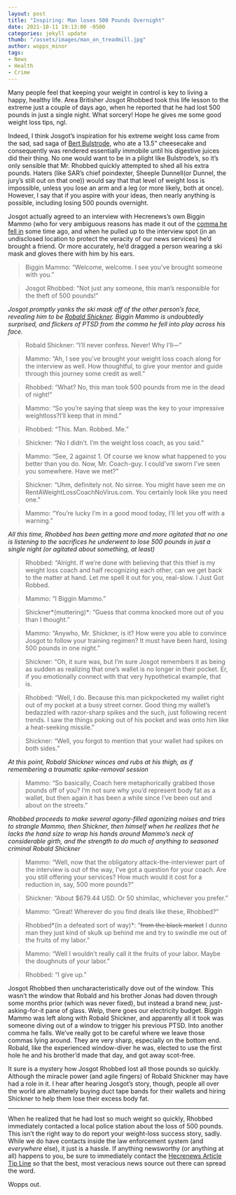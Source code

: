 ```yaml
---
layout: post
title: "Inspiring: Man loses 500 Pounds Overnight"
date: 2021-10-11 19:13:00 -0500
categories: jekyll update
thumb: "/assets/images/man_on_treadmill.jpg"
author: wopps_minor
tags:
- News
- Health
- Crime
---
```


Many people feel that keeping your weight in control is key to living a happy, healthy life. Area Britisher Josgot Rhobbed took this life lesson to the extreme just a couple of days ago, when he reported that he had lost 500 pounds in just a single night. What sorcery! Hope he gives me some good weight loss tips, ngl. 

Indeed, I think Josgot’s inspiration for his extreme weight loss came from the sad, sad saga of [Bert Bulstrode](https://hecrenews.github.io/jekyll/update/2020/07/21/one-man-to-take-revenge-on-deserts-for-enormous-weight-gain.html), who ate a 13.5” cheesecake and consequently was rendered essentially immobile until his digestive juices did their thing. No one would want to be in a plight like Bulstrode’s, so it’s only sensible that Mr. Rhobbed quickly attempted to shed all his extra pounds. Haters (like SAR’s chief poindexter, Sheeple Dunnell(or Dunnel, the jury’s still out on that one)) would say that that level of weight loss is impossible, unless you lose an arm and a leg (or more likely, both at once). However, I say that if you aspire with your ideas, then nearly anything is possible, including losing 500 pounds overnight. 

Josgot actually agreed to an interview with Hecrenews’s own Biggin Mammo (who for very ambiguous reasons has made it out of the [comma he fell in](https://hecrenews.github.io/jekyll/update/2020/07/30/an-update-on-our-legal-troubles.html) some time ago, and when he pulled up to the interview spot (in an undisclosed location to protect the veracity of our news services) he’d brought a friend. Or more accurately, he’d dragged a person wearing a ski mask and gloves there with him by his ears.

 > Biggin Mammo: “Welcome, welcome. I see you’ve brought someone with you.”

 > Josgot Rhobbed: “Not just any someone, this man’s responsible for the theft of 500 pounds!”

*Josgot promptly yanks the ski mask off of the other person’s face, revealing him to be [Robald Shickner](https://hecrenews.github.io/jekyll/update/2020/07/13/very-dear-friends-of-local-man-astonished-at-will-to-live.html). Biggin Mammo is undoubtedly surprised, and flickers of PTSD from the comma he fell into play across his face.*

 > Robald Shickner: “I’ll never confess. Never! Why I’ll—”

 > Mammo: “Ah, I see you’ve brought your weight loss coach along for the interview as well. How thoughtful, to give your mentor and guide through this journey some credit as well.”

 > Rhobbed: “What? No, this man took 500 pounds from me in the dead of night!”

 > Mammo: “So you’re saying that sleep was the key to your impressive weightloss?I’ll keep that in mind.”

 > Rhobbed: “This. Man. Robbed. Me.”

 > Shickner: “No I didn’t. I’m the weight loss coach, as you said.”

 > Mammo: “See, 2 against 1. Of course we know what happened to you better than you do. Now, Mr. Coach-guy. I could’ve sworn I’ve seen you somewhere. Have we met?”

 > Shickner: “Uhm, definitely not. No sirree. You might have seen me on RentAWeightLossCoachNoVirus.com. You certainly look like you need one.”

 > Mammo: “You’re lucky I’m in a good mood today, I’ll let you off with a warning.”

*All this time, Rhobbed has been getting more and more agitated that no one is listening to the sacrifices he underwent to lose 500 pounds in just a single night (or agitated about something, at least)*

 > Rhobbed: “Alright. If we’re done with believing that this thief is my weight loss coach and half recognizing each other, can we get back to the matter at hand. Let me spell it out for you, real-slow. I Just Got Robbed.

> Mammo: “I Biggin Mammo.”

 > Shickner*(muttering)*: “Guess that comma knocked more out of you than I thought.”

 > Mammo: “Anywho, Mr. Shickner, is it? How were you able to convince Josgot to follow your training regimen? It must have been hard, losing 500 pounds in one night.”

 > Shickner: “Oh, it sure was, but I’m sure Josgot remembers it as being as sudden as realizing that one’s wallet is no longer in their pocket. Er, if you emotionally connect with that very hypothetical example, that is.

 > Rhobbed: “Well, I do. Because this man pickpocketed my wallet right out of my pocket at a busy street corner. Good thing my wallet’s bedazzled with razor-sharp spikes and the such, just following recent trends. I saw the things poking out of his pocket and was onto him like a heat-seeking missile.”

 > Shickner: “Well, you forgot to mention that your wallet had spikes on both sides.”

*At this point, Robald Shickner winces and rubs at his thigh, as if remembering a traumatic spike-removal session*

 > Mammo: “So basically, Coach here metaphorically grabbed those pounds off of you? I’m not sure why you’d represent body fat as a wallet, but then again it has been a while since I’ve been out and about on the streets.”

*Rhobbed proceeds to make several agony-filled agonizing noises and tries to strangle Mammo, then Shickner, then himself when he realizes that he lacks the hand size to wrap his hands around Mammo’s neck of considerable girth, and the strength to do much of anything to seasoned criminal Robald Shickner*

> Mammo: “Well, now that the obligatory attack-the-interviewer part of the interview is out of the way, I’ve got a question for your coach. Are you still offering your services? How much would it cost for a reduction in, say, 500 more pounds?”

> Shickner: “About $679.44 USD. Or 50 shimilac, whichever you prefer.”

 > Mammo: “Great! Wherever do you find deals like these, Rhobbed?”

 > Rhobbed*(in a defeated sort of way)*: “~~from the black market~~ I dunno man they just kind of skulk up behind me and try to swindle me out of the fruits of my labor.”

 > Mammo: “Well I wouldn’t really call it the fruits of your labor. Maybe the doughnuts of your labor.”

 > Rhobbed: “I give up.”

Josgot Rhobbed then uncharacteristically dove out of the window. This wasn’t the window that Robald and his brother Jonas had doven through some months prior (which was never fixed), but instead a brand new, just-asking-for-it pane of glass. Welp, there goes our electricity budget. Biggin Mammo was left along with Robald Shickner, and apparently all it took was someone diving out of a window to trigger his previous PTSD. Into another comma he falls. We’ve really got to be careful where we leave those commas lying around. They are very sharp, especially on the bottom end. Robald, like the experienced window-diver he was, elected to use the first hole he and his brother’d made that day, and got away scot-free.

It sure is a mystery how Josgot Rhobbed lost all those pounds so quickly. Although the miracle power (and agile fingers) of Robald Shickner may have had a role in it. I hear after hearing Josgot’s story, though, people all over the world are alternately buying duct tape bands for their wallets and hiring Shickner to help them lose their excess body fat.

---
When he realized that he had lost so much weight so quickly, Rhobbed immediately contacted a local police station about the loss of 500 pounds. This isn’t the right way to do report your weight-loss success story, sadly. While we do have contacts inside the law enforcement system (and *everywhere* else), it just is a hassle. If anything newsworthy (or anything at all) happens to you, be sure to immediately contact the [Hecrenews Article Tip Line](https://docs.google.com/forms/d/e/1FAIpQLScO7XPD8xGt_rdGOtJ6u8yvHwD1soTwJ_64jk5kr59cf3bfdw/viewform?usp=sf_link) so that the best, most veracious news source out there can spread the word.

Wopps out.

